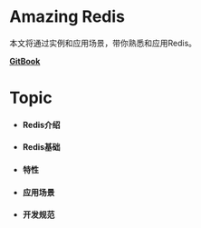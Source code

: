# Amazing Redis

本文将通过实例和应用场景，带你熟悉和应用Redis。

[**GitBook**](https://84hero.gitbooks.io/redis_in_action/)

# Topic

* #### Redis介绍
* #### Redis基础
* #### 特性
* #### 应用场景
* #### 开发规范

  ### 



